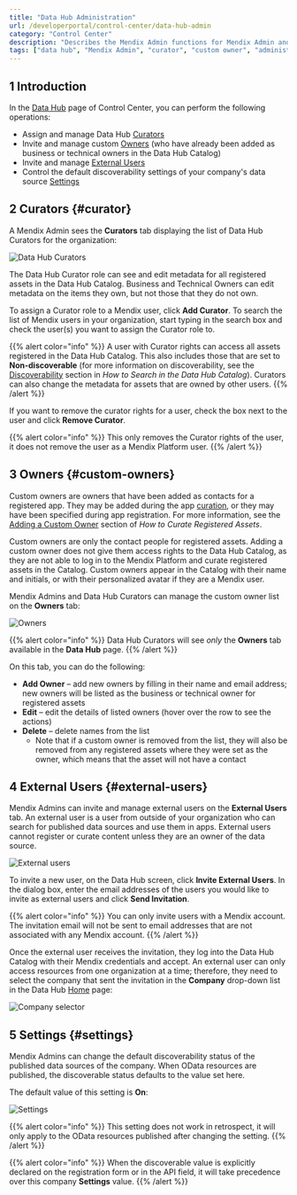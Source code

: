 ```yaml
---
title: "Data Hub Administration"
url: /developerportal/control-center/data-hub-admin
category: "Control Center"
description: "Describes the Mendix Admin functions for Mendix Admin and curators."
tags: ["data hub", "Mendix Admin", "curator", "custom owner", "administration"]
---
```


## 1 Introduction

In the [Data Hub](/developerportal/control-center#data-hub) page of Control Center, you can perform the following operations:

* Assign and manage Data Hub [Curators](#curator)
* Invite and manage custom [Owners](#custom-owners) (who have already been added as business or technical owners in the Data Hub Catalog)
* Invite and manage [External Users](#external-users)
* Control the default discoverability settings of your company's data source [Settings](#settings)

## 2 Curators {#curator}

A Mendix Admin sees the **Curators** tab displaying the list of Data Hub Curators for the organization:

![Data Hub Curators](/attachments/developerportal/control-center/data-hub-admin/curators.png)

The Data Hub Curator role can see and edit metadata for all registered assets in the Data Hub Catalog. Business and Technical Owners can edit metadata on the items they own, but not those that they do not own.

To assign a Curator role to a Mendix user, click **Add Curator**. To search the list of Mendix users in your organization, start typing in the search box and check the user(s) you want to assign the Curator role to.

{{% alert color="info" %}}
A user with Curator rights can access all assets registered in the Data Hub Catalog. This also includes those that are set to **Non-discoverable** (for more information on discoverability, see the [Discoverability](/data-hub/data-hub-catalog/search#discoverability-metadata) section in *How to Search in the Data Hub Catalog*). Curators can also change the metadata for assets that are owned by other users.
{{% /alert %}}

If you want to remove the curator rights for a user, check the box next to the user and click **Remove Curator**.

{{% alert color="info" %}}
This only removes the Curator rights of the user, it does not remove the user as a Mendix Platform user.
{{% /alert %}}

## 3 Owners {#custom-owners}

Custom owners are owners that have been added as contacts for a registered app. They may be added during the app [curation](/data-hub/data-hub-catalog/curate#custom-owner), or they may have been specified during app registration. For more information, see the [Adding a Custom Owner](/data-hub/data-hub-catalog/curate#custom-owner) section of *How to Curate Registered Assets*.

Custom owners are only the contact people for registered assets. Adding a custom owner does not give them access rights to the Data Hub Catalog, as they are not able to log in to the Mendix Platform and curate registered assets in the Catalog. Custom owners appear in the Catalog with their name and initials, or with their personalized avatar if they are a Mendix user.

Mendix Admins and Data Hub Curators can manage the custom owner list on the **Owners** tab:

![Owners](/attachments/developerportal/control-center/data-hub-admin/owners.png)

{{% alert color="info" %}}
Data Hub Curators will see *only* the **Owners** tab available in the **Data Hub** page.
{{% /alert %}}

On this tab, you can do the following:

* **Add Owner** – add new owners by filling in their name and email address; new owners will be listed as the business or technical owner for registered assets
* **Edit** – edit the details of listed owners (hover over the row to see the actions)
* **Delete** – delete names from the list
	* Note that if a custom owner is removed from the list, they will also be removed from any registered assets where they were set as the owner, which means that the asset will not have a contact

## 4 External Users {#external-users}

Mendix Admins can invite and manage external users on the **External Users** tab. An external user is a user from outside of your organization who can search for published data sources and use them in apps. External users cannot register or curate content unless they are an owner of the data source.

![External users](/attachments/developerportal/control-center/data-hub-admin/external_users.png)

To invite a new user, on the Data Hub screen, click **Invite External Users**. In the dialog box, enter the email addresses of the users you would like to invite as external users and click **Send Invitation**.

{{% alert color="info" %}}
You can only invite users with a Mendix account. The invitation email will not be sent to email addresses that are not associated with any Mendix account.
{{% /alert %}}

Once the external user receives the invitation, they log into the Data Hub Catalog with their Mendix credentials and accept. An external user can only access resources from one organization at a time; therefore, they need to select the company that sent the invitation in the **Company** drop-down list in the Data Hub [Home](/data-hub/data-hub-catalog/#data-hub-home) page:

![Company selector](/attachments/developerportal/control-center/data-hub-admin/company_selector.png)

## 5 Settings {#settings}

Mendix Admins can change the default discoverability status of the published data sources of the company. When OData resources are published, the discoverable status defaults to the value set here. 

The default value of this setting is **On**:

![Settings](/attachments/developerportal/control-center/data-hub-admin/Admin-Settings.PNG)

{{% alert color="info" %}}
This setting does not work in retrospect, it will only apply to the  OData resources published after changing the setting.
{{% /alert %}}

{{% alert color="info" %}}
When the discoverable value is explicitly declared on the registration form or in the API field, it will take precedence over this company **Settings** value.
{{% /alert %}}
